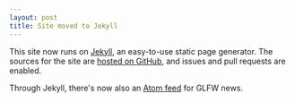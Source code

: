 ```yaml
---
layout: post
title: Site moved to Jekyll
---
```


This site now runs on [Jekyll](http://jekyllrb.com/), an easy-to-use static page
generator.  The sources for the site are
[hosted on GitHub](https://github.com/elmindreda/glfw.www), and issues and pull
requests are enabled.

Through Jekyll, there's now also an [Atom feed](feed/index.xml) for GLFW news.

